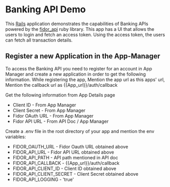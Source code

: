 # Banking API Demo

This [Rails](http://rubyonrails.org) application demonstrates the capabilities of Banking APIs powered by the [fidor_api](https://github.com/Fidor-FZCO/fidor_api) ruby library.
This app has a UI that allows the users to login and fetch an access token. Using the access token, the users can fetch all transaction details.

## Register a new Application in the  App-Manager

To access the Banking API you need to register for an account in App Manager and create a new application in order to get the following information. While registering the app, 
Mention the app url as this apps' url,
Mention the callback url as {{App_url}}/auth/callback

Get the following information from App Details page 
* Client ID - From App Manager
* Client Secret - From App Manager
* Fidor OAuth URL - From App Manager
* Fidor API URL - From API Doc / App Manager


Create a .env file in the root directory of your app and mention the env variables:
* FIDOR_OAUTH_URL -  Fidor Oauth URL obtained above
* FIDOR_API_URL - Fidor API URL obtained above
* FIDOR_API_PATH - API path mentioned in API doc
* FIDOR_API_CALLBACK - {{App_url}}/auth/callback
* FIDOR_API_CLIENT_ID - Client ID obtained above
* FIDOR_API_CLIENT_SECRET - Client Secret obtained above
* FIDOR_API_LOGGING - 'true'
